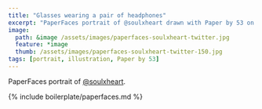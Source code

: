 ```yaml
---
title: "Glasses wearing a pair of headphones"
excerpt: "PaperFaces portrait of @soulxheart drawn with Paper by 53 on an iPad."
image: 
  path: &image /assets/images/paperfaces-soulxheart-twitter.jpg 
  feature: *image
  thumb: /assets/images/paperfaces-soulxheart-twitter-150.jpg
tags: [portrait, illustration, Paper by 53]
---
```


PaperFaces portrait of [@soulxheart](http://twitter.com/soulxheart).

{% include boilerplate/paperfaces.md %}

